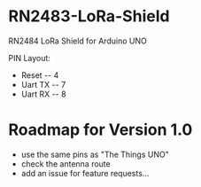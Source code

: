 # RN2483-LoRa-Shield
RN2484 LoRa Shield for Arduino UNO

PIN Layout:
 * Reset -- 4
 * Uart TX -- 7
 * Uart RX -- 8

# Roadmap for Version 1.0

* use the same pins as "The Things UNO"
* check the antenna route
* add an issue for feature requests...

